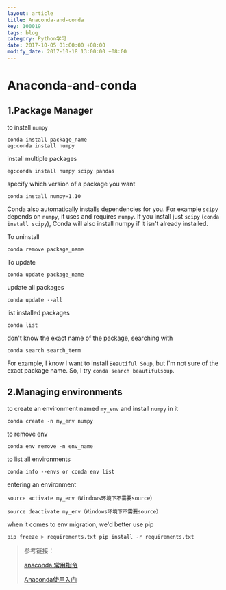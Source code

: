 ```yaml
---
layout: article
title: Anaconda-and-conda
key: 100019
tags: blog
category: Python学习
date: 2017-10-05 01:00:00 +08:00
modify_date: 2017-10-18 13:00:00 +08:00
---
```


# Anaconda-and-conda

## 1.Package Manager

to install `numpy`

```
conda install package_name 
eg:conda install numpy
```

install multiple packages

```
eg:conda install numpy scipy pandas
```

specify which version of a package you want

```
conda install numpy=1.10
```

Conda also automatically installs dependencies for you. 
For example `scipy` depends on `numpy`, it uses and requires `numpy`. If you install just `scipy` (`conda install scipy`), Conda will also install numpy if it isn't already installed.

To uninstall

```
conda remove package_name
```

To update

```
conda update package_name
```
update all packages
```
conda update --all
```
list installed packages
```
conda list
```
don't know the exact name of the package, searching with
```
conda search search_term
```
For example, I know I want to install `Beautiful Soup`, but I'm not sure of the exact package name. So, I try `conda search beautifulsoup`.

## 2.Managing environments

to create an environment named `my_env` and install `numpy` in it
```
conda create -n my_env numpy
```
to remove env
```
conda env remove -n env_name
```
to list all environments
```
conda info --envs or conda env list
```
entering an environment
```
source activate my_env（Windows环境下不需要source）
```
```
source deactivate my_env（Windows环境下不需要source）
```
when it comes to env migration, we'd better use pip
```
pip freeze > requirements.txt pip install -r requirements.txt
```


> 参考链接：
>
> [anaconda 常用指令](https://blog.csdn.net/andylei777/article/details/79008348)
>
> [Anaconda使用入门](https://www.cnblogs.com/baiyangcao/p/anaconda_basic.html)

